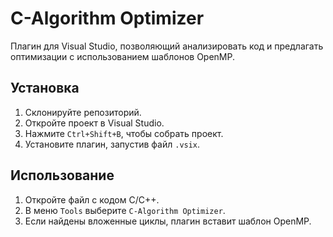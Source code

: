 # C-Algorithm Optimizer

Плагин для Visual Studio, позволяющий анализировать код и предлагать оптимизации с использованием шаблонов OpenMP.

## Установка
1. Склонируйте репозиторий.
2. Откройте проект в Visual Studio.
3. Нажмите `Ctrl+Shift+B`, чтобы собрать проект.
4. Установите плагин, запустив файл `.vsix`.

## Использование
1. Откройте файл с кодом C/C++.
2. В меню `Tools` выберите `C-Algorithm Optimizer`.
3. Если найдены вложенные циклы, плагин вставит шаблон OpenMP.

